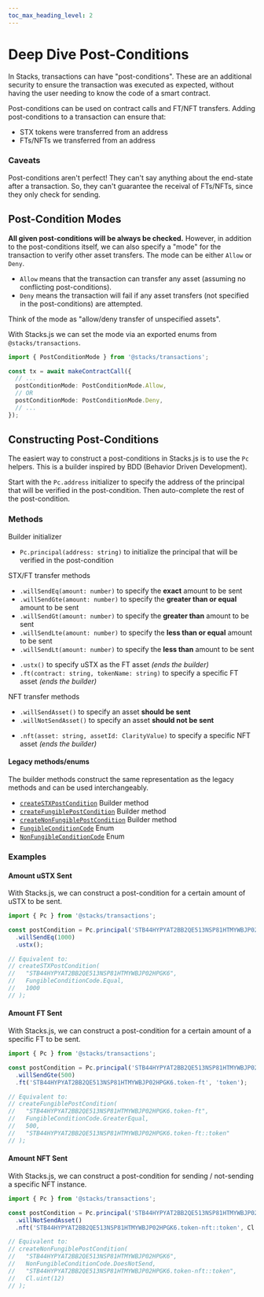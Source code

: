 ```yaml
---
toc_max_heading_level: 2
---
```


# Deep Dive Post-Conditions

In Stacks, transactions can have "post-conditions".
These are an additional security to ensure the transaction was executed as expected, without having the user needing to know the code of a smart contract.

Post-conditions can be used on contract calls and FT/NFT transfers.
Adding post-conditions to a transaction can ensure that:

- STX tokens were transferred from an address
- FTs/NFTs we transferred from an address

### Caveats

Post-conditions aren't perfect!
They can't say anything about the end-state after a transaction.
So, they can't guarantee the receival of FTs/NFTs, since they only check for sending.

## Post-Condition Modes

**All given post-conditions will be always be checked.**
However, in addition to the post-conditions itself, we can also specify a "mode" for the transaction to verify other asset transfers.
The mode can be either `Allow` or `Deny`.

- `Allow` means that the transaction can transfer any asset (assuming no conflicting post-conditions).
- `Deny` means the transaction will fail if any asset transfers (not specified in the post-conditions) are attempted.

Think of the mode as "allow/deny transfer of unspecified assets".

With Stacks.js we can set the mode via an exported enums from `@stacks/transactions`.

```ts
import { PostConditionMode } from '@stacks/transactions';

const tx = await makeContractCall({
  // ...
  postConditionMode: PostConditionMode.Allow,
  // OR
  postConditionMode: PostConditionMode.Deny,
  // ...
});
```

## Constructing Post-Conditions

The easiert way to construct a post-conditions in Stacks.js is to use the `Pc` helpers.
This is a builder inspired by BDD (Behavior Driven Development).

Start with the `Pc.address` initializer to specify the address of the principal that will be verified in the post-condition.
Then auto-complete the rest of the post-condition.

### Methods

Builder initializer

- `Pc.principal(address: string)` to initialize the principal that will be verified in the post-condition

STX/FT transfer methods

- `.willSendEq(amount: number)` to specify the **exact** amount to be sent
- `.willSendGte(amount: number)` to specify the **greater than or equal** amount to be sent
- `.willSendGt(amount: number)` to specify the **greater than** amount to be sent
- `.willSendLte(amount: number)` to specify the **less than or equal** amount to be sent
- `.willSendLt(amount: number)` to specify the **less than** amount to be sent

* `.ustx()` to specify uSTX as the FT asset _(ends the builder)_
* `.ft(contract: string, tokenName: string)` to specify a specific FT asset _(ends the builder)_

NFT transfer methods

- `.willSendAsset()` to specify an asset **should be sent**
- `.willNotSendAsset()` to specify an asset **should not be sent**

* `.nft(asset: string, assetId: ClarityValue)` to specify a specific NFT asset _(ends the builder)_

#### Legacy methods/enums

The builder methods construct the same representation as the legacy methods and can be used interchangeably.

- [`createSTXPostCondition`](https://stacks.js.org/functions/_stacks_transactions.createSTXPostCondition) Builder method
- [`createFungiblePostCondition`](https://stacks.js.org/functions/_stacks_transactions.createFungiblePostCondition) Builder method
- [`createNonFungiblePostCondition`](https://stacks.js.org/functions/_stacks_transactions.createNonFungiblePostCondition) Builder method
- [`FungibleConditionCode`](https://stacks.js.org/enums/_stacks_transactions.FungibleConditionCode) Enum
- [`NonFungibleConditionCode`](https://stacks.js.org/enums/_stacks_transactions.NonFungibleConditionCode) Enum

### Examples

#### Amount uSTX Sent

With Stacks.js, we can construct a post-condition for a certain amount of uSTX to be sent.

```ts
import { Pc } from '@stacks/transactions';

const postCondition = Pc.principal('STB44HYPYAT2BB2QE513NSP81HTMYWBJP02HPGK6')
  .willSendEq(1000)
  .ustx();

// Equivalent to:
// createSTXPostCondition(
//   "STB44HYPYAT2BB2QE513NSP81HTMYWBJP02HPGK6",
//   FungibleConditionCode.Equal,
//   1000
// );
```

#### Amount FT Sent

With Stacks.js, we can construct a post-condition for a certain amount of a specific FT to be sent.

```ts
import { Pc } from '@stacks/transactions';

const postCondition = Pc.principal('STB44HYPYAT2BB2QE513NSP81HTMYWBJP02HPGK6.token-ft')
  .willSendGte(500)
  .ft('STB44HYPYAT2BB2QE513NSP81HTMYWBJP02HPGK6.token-ft', 'token');

// Equivalent to:
// createFungiblePostCondition(
//   "STB44HYPYAT2BB2QE513NSP81HTMYWBJP02HPGK6.token-ft",
//   FungibleConditionCode.GreaterEqual,
//   500,
//   "STB44HYPYAT2BB2QE513NSP81HTMYWBJP02HPGK6.token-ft::token"
// );
```

#### Amount NFT Sent

With Stacks.js, we can construct a post-condition for sending / not-sending a specific NFT instance.

```ts
import { Pc } from '@stacks/transactions';

const postCondition = Pc.principal('STB44HYPYAT2BB2QE513NSP81HTMYWBJP02HPGK6')
  .willNotSendAsset()
  .nft('STB44HYPYAT2BB2QE513NSP81HTMYWBJP02HPGK6.token-nft::token', Cl.uint(12));

// Equivalent to:
// createNonFungiblePostCondition(
//   "STB44HYPYAT2BB2QE513NSP81HTMYWBJP02HPGK6",
//   NonFungibleConditionCode.DoesNotSend,
//   "STB44HYPYAT2BB2QE513NSP81HTMYWBJP02HPGK6.token-nft::token",
//   Cl.uint(12)
// );
```
